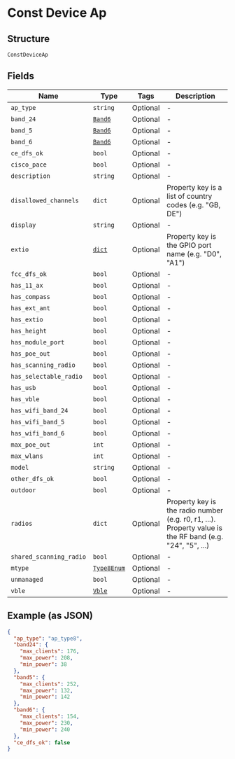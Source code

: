 
# Const Device Ap

## Structure

`ConstDeviceAp`

## Fields

| Name | Type | Tags | Description |
|  --- | --- | --- | --- |
| `ap_type` | `string` | Optional | - |
| `band_24` | [`Band6`](../../doc/models/band-6.md) | Optional | - |
| `band_5` | [`Band6`](../../doc/models/band-6.md) | Optional | - |
| `band_6` | [`Band6`](../../doc/models/band-6.md) | Optional | - |
| `ce_dfs_ok` | `bool` | Optional | - |
| `cisco_pace` | `bool` | Optional | - |
| `description` | `string` | Optional | - |
| `disallowed_channels` | `dict` | Optional | Property key is a list of country codes (e.g. "GB, DE") |
| `display` | `string` | Optional | - |
| `extio` | [`dict`](../../doc/models/extio.md) | Optional | Property key is the GPIO port name (e.g. "D0", "A1") |
| `fcc_dfs_ok` | `bool` | Optional | - |
| `has_11_ax` | `bool` | Optional | - |
| `has_compass` | `bool` | Optional | - |
| `has_ext_ant` | `bool` | Optional | - |
| `has_extio` | `bool` | Optional | - |
| `has_height` | `bool` | Optional | - |
| `has_module_port` | `bool` | Optional | - |
| `has_poe_out` | `bool` | Optional | - |
| `has_scanning_radio` | `bool` | Optional | - |
| `has_selectable_radio` | `bool` | Optional | - |
| `has_usb` | `bool` | Optional | - |
| `has_vble` | `bool` | Optional | - |
| `has_wifi_band_24` | `bool` | Optional | - |
| `has_wifi_band_5` | `bool` | Optional | - |
| `has_wifi_band_6` | `bool` | Optional | - |
| `max_poe_out` | `int` | Optional | - |
| `max_wlans` | `int` | Optional | - |
| `model` | `string` | Optional | - |
| `other_dfs_ok` | `bool` | Optional | - |
| `outdoor` | `bool` | Optional | - |
| `radios` | `dict` | Optional | Property key is the radio number (e.g. r0, r1, ...). Property value is the RF band (e.g. "24", "5", ...) |
| `shared_scanning_radio` | `bool` | Optional | - |
| `mtype` | [`Type8Enum`](../../doc/models/type-8-enum.md) | Optional | - |
| `unmanaged` | `bool` | Optional | - |
| `vble` | [`Vble`](../../doc/models/vble.md) | Optional | - |

## Example (as JSON)

```json
{
  "ap_type": "ap_type8",
  "band24": {
    "max_clients": 176,
    "max_power": 208,
    "min_power": 38
  },
  "band5": {
    "max_clients": 252,
    "max_power": 132,
    "min_power": 142
  },
  "band6": {
    "max_clients": 154,
    "max_power": 230,
    "min_power": 240
  },
  "ce_dfs_ok": false
}
```

